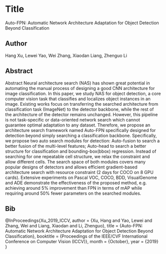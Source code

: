 # Title
Auto-FPN: Automatic Network Architecture Adaptation for Object Detection Beyond Classification

## Author
Hang Xu, Lewei Yao, Wei Zhang, Xiaodan Liang, Zhenguo Li

## Abstract
Abstract Neural architecture search (NAS) has shown great potential in automating the manual process of designing a good CNN architecture for image classification. In this paper, we study NAS for object detection, a core computer vision task that classifies and localizes object instances in an image. Existing works focus on transferring the searched architecture from classification task (ImageNet) to the detector backbone, while the rest of the architecture of the detector remains unchanged. However, this pipeline is not task-specific or data-oriented network search which cannot guarantee optimal adaptation to any dataset. Therefore, we propose an architecture search framework named Auto-FPN specifically designed for detection beyond simply searching a classification backbone. Specifically, we propose two auto search modules for detection: Auto-fusion to search a better fusion of the multi-level features; Auto-head to search a better structure for classification and bounding-box(bbox) regression. Instead of searching for one repeatable cell structure, we relax the constraint and allow different cells. The search space of both modules covers many popular designs of detectors and allows efficient gradient-based architecture search with resource constraint (2 days for COCO on 8 GPU cards). Extensive experiments on Pascal VOC, COCO, BDD, VisualGenome and ADE demonstrate the effectiveness of the proposed method, e.g. achieving around 5% improvement than FPN in terms of mAP while requiring around 50% fewer parameters on the searched modules.

## Bib
@InProceedings{Xu_2019_ICCV,
author = {Xu, Hang and Yao, Lewei and Zhang, Wei and Liang, Xiaodan and Li, Zhenguo},
title = {Auto-FPN: Automatic Network Architecture Adaptation for Object Detection Beyond Classification},
booktitle = {Proceedings of the IEEE/CVF International Conference on Computer Vision (ICCV)},
month = {October},
year = {2019}
}